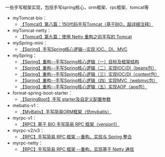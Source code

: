 一些手写框架实现，包括手写spring核心，orm框架、rpc框架、tomcat等

* myTomcat-bio：
  * [【Tomcat】第八篇：150代码手写Tomcat（基于BIO，超详细注释）](https://blog.csdn.net/weixin_43935927/article/details/108743213)
* myTomcat-netty：
  * [【Tomcat】第九篇：使用 Netty 重构之前手写的 Tomcat](https://blog.csdn.net/weixin_43935927/article/details/111939530)
* mySpring-mini：
  * [【Spring】手写Spring核心逻辑--实现 IOC、DI、MVC](https://blog.csdn.net/weixin_43935927/article/details/110436730)
* mySpring：
  * [【Spring】重构--手写Spring核心逻辑（一）目标及框架结构](https://blog.csdn.net/weixin_43935927/article/details/110672351)
  * [【Spring】重构--手写Spring核心逻辑（二）实现IOC/DI（beans包）](https://blog.csdn.net/weixin_43935927/article/details/110709549)
  * [【Spring】重构--手写Spring核心逻辑（三）实现IOC/DI（context包）](https://blog.csdn.net/weixin_43935927/article/details/110728554)
  * [【Spring】重构--手写Spring核心逻辑（四）实现MVC（webmvc包）](https://blog.csdn.net/weixin_43935927/article/details/110730454)
  * [【Spring】重构--手写Spring核心逻辑（五）实现AOP（aop包）](https://blog.csdn.net/weixin_43935927/article/details/110730449)
* format-spring-boot-starter：
  * [【SpringBoot】手写 starter及自定义配置参数](https://blog.csdn.net/weixin_43935927/article/details/111027467)
* mebatis-v1：
  * [【MyBatis】手写简易ORM框架（仿mybatis）](https://blog.csdn.net/weixin_43935927/article/details/111409384)
* myrpc-v1：
  * [【RPC】基于 BIO 手写简易 RPC 框架（version1）](https://blog.csdn.net/weixin_43935927/article/details/112775384)
* myrpc-v2/v3：
  * [【RPC】手写简易 RPC 框架 --重构，实现与 Spring 整合](https://blog.csdn.net/weixin_43935927/article/details/112792845)
* myrpc-netty：
  * [【RPC】手写简易 RPC 框架 --重构，实现基于 Netty 通信](https://blog.csdn.net/weixin_43935927/article/details/112846599)

